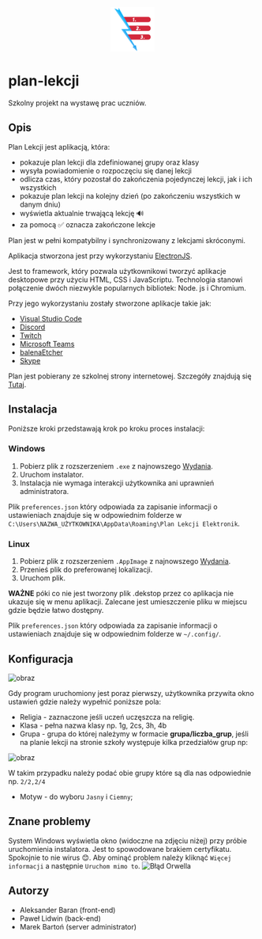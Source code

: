 <p align="center"><img src="/frontend/content/images/logo.png" data-canonical-src="/frontend/content/images/logo.png" width="90" height="90" /></p>

# plan-lekcji

Szkolny projekt na wystawę prac uczniów.

## Opis

Plan Lekcji jest aplikacją, która:
 - pokazuje plan lekcji dla zdefiniowanej grupy oraz klasy
 - wysyła powiadomienie o rozpoczęciu się danej lekcji
 - odlicza czas, który pozostał do zakończenia pojedynczej lekcji, jak i ich wszystkich
 - pokazuje plan lekcji na kolejny dzień (po zakończeniu wszystkich w danym dniu)
 - wyświetla aktualnie trwającą lekcję 🔊
 - za pomocą ✅ oznacza zakończone lekcje

Plan jest w pełni kompatybilny i synchronizowany z lekcjami skróconymi.

Aplikacja stworzona jest przy wykorzystaniu [ElectronJS](https://www.electronjs.org/).

Jest to framework, który pozwala użytkownikowi tworzyć aplikacje desktopowe przy użyciu HTML, CSS i JavaScriptu. 
Technologia stanowi połączenie dwóch niezwykle popularnych bibliotek: Node. js i Chromium.

Przy jego wykorzystaniu zostały stworzone aplikacje takie jak:
 - [Visual Studio Code](https://code.visualstudio.com/)
 - [Discord](https://discord.com/)
 - [Twitch](https://www.twitch.tv/)
 - [Microsoft Teams](https://teams.microsoft.com)
 - [balenaEtcher](https://www.balena.io/etcher/)
 - [Skype](https://www.skype.com/pl/)

Plan jest pobierany ze szkolnej strony internetowej. Szczegóły znajdują się [Tutaj](https://github.com/imLinguin/plan-lekcji/tree/main/backend).

## Instalacja

Poniższe kroki przedstawają krok po kroku proces instalacji: 

### Windows
 1. Pobierz plik z rozszerzeniem `.exe` z najnowszego [Wydania](https://github.com/imLinguin/plan-lekcji/releases/latest).
 2. Uruchom instalator.
 3. Instalacja nie wymaga interakcji użytkownika ani uprawnień administratora.

Plik `preferences.json` który odpowiada za zapisanie informacji o ustawieniach znajduje się w odpowiednim folderze w `C:\Users\NAZWA_UŻYTKOWNIKA\AppData\Roaming\Plan Lekcji Elektronik`.
  
### Linux
  1. Pobierz plik z rozszerzeniem `.AppImage` z najnowszego [Wydania](https://github.com/imLinguin/plan-lekcji/releases/latest).
  2. Przenieś plik do preferowanej lokalizacji.
  3. Uruchom plik.

**WAŻNE** póki co nie jest tworzony plik .dekstop przez co aplikacja nie ukazuje się w menu aplikacji. Zalecane jest umieszczenie pliku w miejscu gdzie będzie łatwo dostępny.

Plik `preferences.json` który odpowiada za zapisanie informacji o ustawieniach znajduje się w odpowiednim folderze w `~/.config/`.

## Konfiguracja
 ![obraz](https://user-images.githubusercontent.com/62100117/111635657-05919c00-87f8-11eb-888b-bd0bf135b599.png)

 Gdy program uruchomiony jest poraz pierwszy, użytkownika przywita okno ustawień gdzie należy wypełnić poniższe pola:
 - Religia - zaznaczone jeśli uczeń uczęszcza na religię.
 - Klasa - pełna nazwa klasy np. 1g, 2cs, 3h, 4b
 - Grupa - grupa do której należymy w formacie **grupa/liczba_grup**, jeśli na planie lekcji na stronie szkoły występuje kilka przedziałów grup np: 
  
  ![obraz](https://user-images.githubusercontent.com/62100117/111636987-4938d580-87f9-11eb-9326-74bfdb2a571f.png)

  W takim przypadku należy podać obie grupy które są dla nas odpowiednie np. `2/2,2/4`

 - Motyw - do wyboru `Jasny` i `Ciemny`;
 
## Znane problemy
  System Windows wyświetla okno (widoczne na zdjęciu niżej) przy próbie uruchomienia instalatora. Jest to spowodowane brakiem certyfikatu. Spokojnie to nie wirus 😊. Aby ominąć problem należy kliknąć `Więcej informacji` a następnie `Uruchom mimo to`.
 ![Błąd Orwella](https://user-images.githubusercontent.com/62100117/111198030-6da96d80-85bf-11eb-9a42-9eb084797fb7.png)
 
## Autorzy

- Aleksander Baran (front-end)
- Paweł Lidwin (back-end)
- Marek Bartoń (server administrator)
